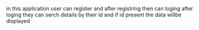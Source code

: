 in this application user can register and after registring then can loging after loging they can serch details by their id and if id present the data willbe displayed
